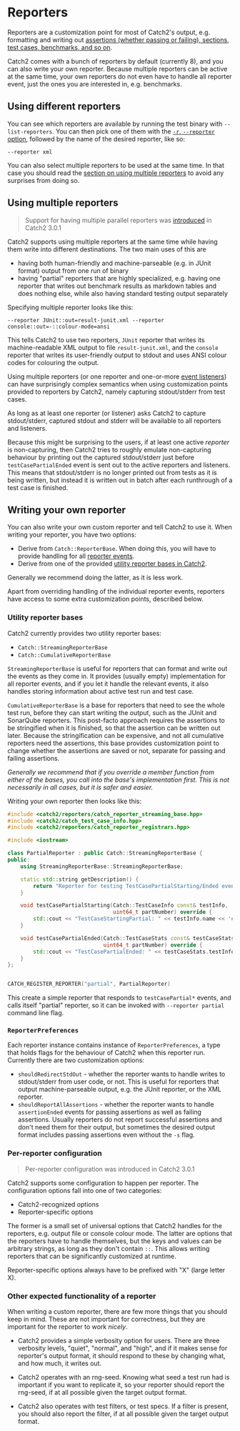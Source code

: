 <a id="top"></a>
# Reporters

Reporters are a customization point for most of Catch2's output, e.g.
formatting and writing out [assertions (whether passing or failing),
sections, test cases, benchmarks, and so on](reporter-events.md#top).

Catch2 comes with a bunch of reporters by default (currently 8), and
you can also write your own reporter. Because multiple reporters can
be active at the same time, your own reporters do not even have to handle
all reporter event, just the ones you are interested in, e.g. benchmarks.


## Using different reporters

You can see which reporters are available by running the test binary
with `--list-reporters`. You can then pick one of them with the [`-r`,
`--reporter` option](command-line.md#choosing-a-reporter-to-use), followed
by the name of the desired reporter, like so:

```
--reporter xml
```

You can also select multiple reporters to be used at the same time.
In that case you should read the [section on using multiple
reporters](#multiple-reporters) to avoid any surprises from doing so.


<a id="multiple-reporters"></a>
## Using multiple reporters

> Support for having multiple parallel reporters was [introduced](https://github.com/catchorg/Catch2/pull/2183) in Catch2 3.0.1

Catch2 supports using multiple reporters at the same time while having
them write into different destinations. The two main uses of this are

* having both human-friendly and machine-parseable (e.g. in JUnit format)
  output from one run of binary
* having "partial" reporters that are highly specialized, e.g. having one
  reporter that writes out benchmark results as markdown tables and does
  nothing else, while also having standard testing output separately

Specifying multiple reporter looks like this:
```
--reporter JUnit::out=result-junit.xml --reporter console::out=-::colour-mode=ansi
```

This tells Catch2 to use two reporters, `JUnit` reporter that writes
its machine-readable XML output to file `result-junit.xml`, and the
`console` reporter that writes its user-friendly output to stdout and
uses ANSI colour codes for colouring the output.

Using multiple reporters (or one reporter and one-or-more [event
listeners](event-listener.md#top)) can have surprisingly complex semantics
when using customization points provided to reporters by Catch2, namely
capturing stdout/stderr from test cases.

As long as at least one reporter (or listener) asks Catch2 to capture
stdout/stderr, captured stdout and stderr will be available to all
reporters and listeners.

Because this might be surprising to the users, if at least one active
_reporter_ is non-capturing, then Catch2 tries to roughly emulate
non-capturing behaviour by printing out the captured stdout/stderr
just before `testCasePartialEnded` event is sent out to the active
reporters and listeners. This means that stdout/stderr is no longer
printed out from tests as it is being written, but instead it is written
out in batch after each runthrough of a test case is finished.



## Writing your own reporter

You can also write your own custom reporter and tell Catch2 to use it.
When writing your reporter, you have two options:

* Derive from `Catch::ReporterBase`. When doing this, you will have
  to provide handling for all [reporter events](reporter-events.md#top).
* Derive from one of the provided [utility reporter bases in
  Catch2](#utility-reporter-bases).

Generally we recommend doing the latter, as it is less work.

Apart from overriding handling of the individual reporter events, reporters
have access to some extra customization points, described below.


### Utility reporter bases

Catch2 currently provides two utility reporter bases:

* `Catch::StreamingReporterBase`
* `Catch::CumulativeReporterBase`

`StreamingReporterBase` is useful for reporters that can format and write
out the events as they come in. It provides (usually empty) implementation
for all reporter events, and if you let it handle the relevant events,
it also handles storing information about active test run and test case.

`CumulativeReporterBase` is a base for reporters that need to see the whole
test run, before they can start writing the output, such as the JUnit
and SonarQube reporters. This post-facto approach requires the assertions
to be stringified when it is finished, so that the assertion can be written
out later. Because the stringification can be expensive, and not all
cumulative reporters need the assertions, this base provides customization
point to change whether the assertions are saved or not, separate for
passing and failing assertions.


_Generally we recommend that if you override a member function from either
of the bases, you call into the base's implementation first. This is not
necessarily in all cases, but it is safer and easier._


Writing your own reporter then looks like this:

```cpp
#include <catch2/reporters/catch_reporter_streaming_base.hpp>
#include <catch2/catch_test_case_info.hpp>
#include <catch2/reporters/catch_reporter_registrars.hpp>

#include <iostream>

class PartialReporter : public Catch::StreamingReporterBase {
public:
    using StreamingReporterBase::StreamingReporterBase;

    static std::string getDescription() {
        return "Reporter for testing TestCasePartialStarting/Ended events";
    }

    void testCasePartialStarting(Catch::TestCaseInfo const& testInfo,
                                 uint64_t partNumber) override {
        std::cout << "TestCaseStartingPartial: " << testInfo.name << '#' << partNumber << '\n';
    }

    void testCasePartialEnded(Catch::TestCaseStats const& testCaseStats,
                              uint64_t partNumber) override {
        std::cout << "TestCasePartialEnded: " << testCaseStats.testInfo->name << '#' << partNumber << '\n';
    }
};


CATCH_REGISTER_REPORTER("partial", PartialReporter)
```

This create a simple reporter that responds to `testCasePartial*` events,
and calls itself "partial" reporter, so it can be invoked with
`--reporter partial` command line flag.


### `ReporterPreferences`

Each reporter instance contains instance of `ReporterPreferences`, a type
that holds flags for the behaviour of Catch2 when this reporter run.
Currently there are two customization options:

* `shouldRedirectStdOut` - whether the reporter wants to handle
   writes to stdout/stderr from user code, or not. This is useful for
   reporters that output machine-parseable output, e.g. the JUnit
   reporter, or the XML reporter.
* `shouldReportAllAssertions` - whether the reporter wants to handle
  `assertionEnded` events for passing assertions as well as failing
   assertions. Usually reporters do not report successful assertions
   and don't need them for their output, but sometimes the desired output
   format includes passing assertions even without the `-s` flag.


### Per-reporter configuration

> Per-reporter configuration was introduced in Catch2 3.0.1

Catch2 supports some configuration to happen per reporter. The configuration
options fall into one of two categories:

* Catch2-recognized options
* Reporter-specific options

The former is a small set of universal options that Catch2 handles for
the reporters, e.g. output file or console colour mode. The latter are
options that the reporters have to handle themselves, but the keys and
values can be arbitrary strings, as long as they don't contain `::`. This
allows writing reporters that can be significantly customized at runtime.

Reporter-specific options always have to be prefixed with "X" (large
letter X).


### Other expected functionality of a reporter

When writing a custom reporter, there are few more things that you should
keep in mind. These are not important for correctness, but they are
important for the reporter to work _nicely_.

* Catch2 provides a simple verbosity option for users. There are three
  verbosity levels, "quiet", "normal", and "high", and if it makes sense
  for reporter's output format, it should respond to these by changing
  what, and how much, it writes out.

* Catch2 operates with an rng-seed. Knowing what seed a test run had
  is important if you want to replicate it, so your reporter should
  report the rng-seed, if at all possible given the target output format.

* Catch2 also operates with test filters, or test specs. If a filter
  is present, you should also report the filter, if at all possible given
  the target output format.




